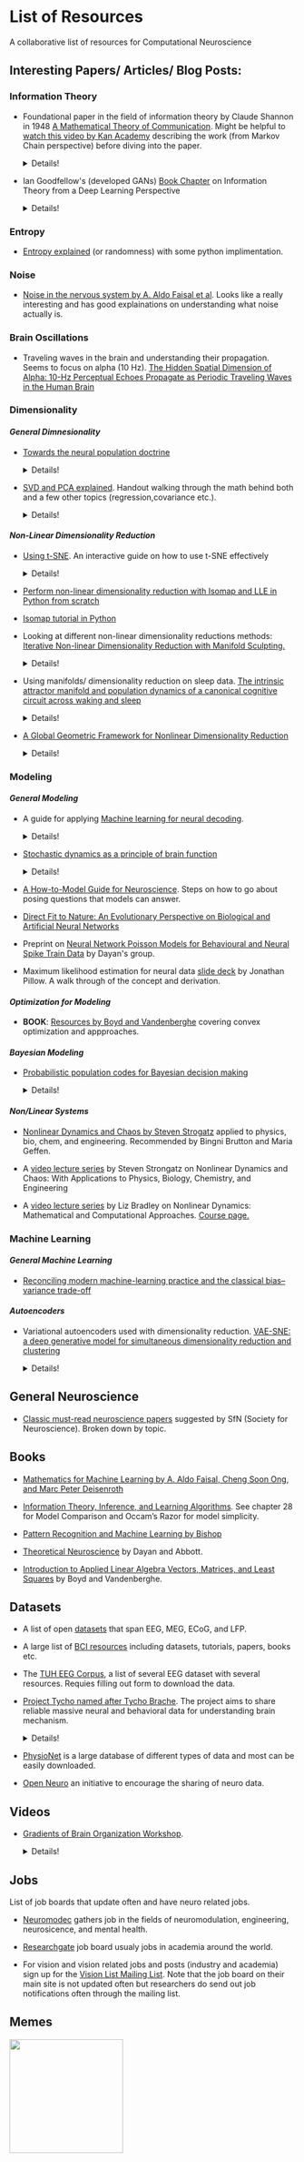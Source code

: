 # List of Resources
A collaborative list of resources for Computational Neuroscience






## Interesting Papers/ Articles/ Blog Posts:



### Information Theory


* Foundational paper in the field of information theory by Claude Shannon in 1948 [A Mathematical Theory of Communication](http://people.math.harvard.edu/~ctm/home/text/others/shannon/entropy/entropy.pdf). Might be helpful to [watch this video by Kan Academy](https://www.khanacademy.org/computing/computer-science/informationtheory/moderninfotheory/v/a-mathematical-theory-of-communication) describing the work (from Markov Chain perspective) before diving into the paper. 

  <details>
  <summary> Details!  </summary>
  
    This work developed the concepts of information entropy and redundancy, and introduced the term bit (which Shannon credited to John Tukey) as a unit of information. It was also in this paper that the Shannon–Fano coding technique was proposed – a technique developed in conjunction with Robert Fano. <br>
    Shannon's article laid out the basic elements of communication:
    * An information source that produces a message
    * A transmitter that operates on the message to create a signal which can be sent through a channel
    * A channel, which is the medium over which the signal, carrying the information that composes the message, is sent
    * A receiver, which transforms the signal back into the message intended for delivery
    * A destination, which can be a person or a machine, for whom or which the message is intended
    
    [More on Shannon](https://thebitplayer.com/#more-information) and his contributions to the world of Computer sci, entropy, info theory, signal detection etc.

  </details>
  
* Ian Goodfellow's (developed GANs) [Book Chapter](https://www.deeplearningbook.org/contents/prob.html) on Information Theory from a Deep Learning Perspective
  <details>
  <summary> Details!  </summary>
  
  Goodfellow is best known for inventing **generative adversarial networks (GANs)**. He is also the lead author of the textbook Deep Learning. At Google, he developed a system enabling Google Maps to automatically transcribe addresses from photos taken by Street View cars and demonstrated security vulnerabilities of machine learning systems.
  </details>



### Entropy
 
* [Entropy explained](https://towardsdatascience.com/the-intuition-behind-shannons-entropy-e74820fe9800) (or randomness) with some python implimentation.




### Noise
* [Noise in the nervous system by A. Aldo Faisal et al](http://learning.eng.cam.ac.uk/pub/Public/Wolpert/Publications/FaiSelWol08.pdf). Looks like a really interesting and has good explainations on understanding what noise actually is.

### Brain Oscillations
* Traveling waves in the brain and understanding their propagation. Seems to focus on alpha (10 Hz). [The Hidden Spatial Dimension of Alpha: 10-Hz Perceptual Echoes Propagate as Periodic Traveling Waves in the Human Brain](https://www.cell.com/cell-reports/fulltext/S2211-1247(18)32003-5?_returnURL=https%3A%2F%2Flinkinghub.elsevier.com%2Fretrieve%2Fpii%2FS2211124718320035%3Fshowall%3Dtrue)




### Dimensionality
#### _*General Dimnesionality*_
* [Towards the neural population doctrine](https://stat.columbia.edu/~cunningham/pdf/SaxenaCONB2019.pdf)
  <details>
    <summary> Details!  </summary>

    We detail four areas of the field where the joint analysis of neural populations has significantly furthered our understanding of computation in the brain: correlated variability, decoding, neural dynamics, and artificial neural networks.

  </details>

* [SVD and PCA explained](https://www.cns.nyu.edu/~david/handouts/svd.pdf). Handout walking through the math behind both and a few other topics (regression,covariance etc.). 
  <details>
    <summary> Details!  </summary>

    This handout is a review of some basic concepts in linear algebra. For a detailed introduction, consult a linear algebra text. Linear Algebra and its Applications by Gilbert Strang (Harcourt, Brace, Jovanovich, 1988) is excellent.

  </details>

#### _*Non-Linear Dimensionality Reduction*_
* [Using t-SNE](https://distill.pub/2016/misread-tsne/). An interactive guide on how to use t-SNE effectively
  <details>
    <summary> Details!  </summary>
    Although extremely useful for visualizing high-dimensional data, t-SNE plots can sometimes be mysterious or misleading. By exploring how it behaves in simple cases, we can learn to use it more effectively.
  </details>

* [Perform non-linear dimensionality reduction with Isomap and LLE in Python from scratch](https://towardsdatascience.com/step-by-step-signal-processing-with-machine-learning-manifold-learning-8e1bb192461c)

* [Isomap tutorial in Python](https://jakevdp.github.io/PythonDataScienceHandbook/05.02-introducing-scikit-learn.html)

* Looking at different non-linear dimensionality reductions methods: [Iterative Non-linear Dimensionality Reduction with Manifold Sculpting.](https://papers.nips.cc/paper/3241-iterative-non-linear-dimensionality-reduction-with-manifold-sculpting.pdf)
  <details>
    <summary> Details!  </summary>

    Many algorithms have been recently developed for reducing dimensionality by projecting data onto an intrinsic non-linear manifold. Unfortunately, existing algorithms often lose significant precision in this transformation. Manifold Sculpting is a new algorithm that iteratively reduces dimensionality by simulating surface tension in local neighborhoods. We present several experiments that show Manifold Sculpting yields more accurate results than existing algorithms with both generated and natural data-sets. Manifold Sculpting is also able to benefit from both prior dimensionality reduction efforts.
  </details>

* Using manifolds/ dimensionality reduction on sleep data. [The intrinsic attractor manifold and population dynamics of a canonical cognitive circuit across waking and sleep](https://www.nature.com/articles/s41593-019-0460-x)
  <details>
    <summary> Details!  </summary>

    We characterize and directly visualize manifold structure in the mammalian head direction circuit, revealing that the states form a topologically nontrivial one-dimensional ring. The ring exhibits isometry and is invariant across waking and rapid eye movement sleep. This result directly demonstrates that there are continuous attractor dynamics and enables powerful inference about mechanism. 
  </details>

* [A Global Geometric Framework for Nonlinear Dimensionality Reduction](https://science.sciencemag.org/content/290/5500/2319)
  <details>
    <summary> Details!  </summary>

    Here we describe an approach to solving dimensionality reduction problems that uses easily measured local metric information to learn the underlying global geometry of a data set. Unlike classical techniques such as principal component analysis (PCA) and multidimensional scaling (MDS), our approach is capable of discovering the nonlinear degrees of freedom that underlie complex natural observations, such as human handwriting or images of a face under different viewing conditions. In contrast to previous algorithms for nonlinear dimensionality reduction, ours efficiently computes a globally optimal solution, and, for an important class of data manifolds, is guaranteed to converge asymptotically to the true structure.
  </details>





### Modeling
#### _*General Modeling*_
* A guide for applying [Machine learning for neural decoding](https://arxiv.org/ftp/arxiv/papers/1708/1708.00909.pdf). 
  <details>
    <summary> Details!  </summary> 

    Description: This	 tutorial	 describes	 how	 to effectively	 apply	 these	 algorithms	 for	 typical	 decoding	 problems.	 We	 provide	 descriptions,	 best practices,	and	code	for	applying	common	machine	learning	methods,	including	neural	networks	and	gradient	boosting.	We	also	provide	detailed	comparisons	of	the	performance	of	various	methods	at the	 task	 of	 decoding	 spiking	 activity	 in	 motor	 cortex,	 somatosensory	 cortex,	 and	 hippocampus.
  </details>
  
* [Stochastic dynamics as a principle of brain function](https://www.oxcns.org/papers/463_Deco+Rolls+09StochasticDynamics.pdf)
  <details>
    <summary> Details!  </summary> 

    We show that in a finite-sized cortical attractor network, this can be an advantage, for it leads to probabilistic behavior that is advantageous in decision-making, by preventing deadlock, and is important in signal detectability. We show how computations can be performed through stochastic dynamical effects, including the role of noise in enabling probabilistic jumping across barriers in the energy landscape describing the flow of the dynamics in attractor networks. The results obtained in neurophysiological studies of decision-making and signal detectability are modelled by the stochastical neurodynamics of integrate-and-fire networks of neurons with probabilistic neuronal spiking. We describe how these stochastic neurodynamical effects can be analyzed, and their importance in many aspects of brain function, including decision-making, memory recall, short-term memory, and attention.
  </details>



* [A How-to-Model Guide for Neuroscience](https://www.eneuro.org/content/7/1/ENEURO.0352-19.2019). Steps on how to go about posing questions that models can answer. 

* [Direct Fit to Nature: An Evolutionary Perspective on Biological and Artificial Neural Networks](https://www.sciencedirect.com/science/article/abs/pii/S089662731931044X)

* Preprint on [Neural Network Poisson Models for Behavioural and Neural Spike Train Data](https://www.biorxiv.org/content/10.1101/2020.07.13.201673v1.abstract) by Dayan's group. 

* Maximum likelihood estimation for neural data [slide deck](http://pillowlab.princeton.edu/teaching/statneuro2018/slides/slides07_encodingmodels.pdf) by Jonathan Pillow. A walk through of the concept and derivation.





#### _*Optimization for Modeling*_
* **BOOK**: [Resources by Boyd and Vandenberghe](https://web.stanford.edu/~boyd/cvxbook/) covering convex optimization and appproaches.






#### _*Bayesian Modeling*_

* [Probabilistic population codes for Bayesian decision making](https://www.ncbi.nlm.nih.gov/pmc/articles/PMC2742921/)

  <details>
    <summary> Details!  </summary> 
    We present a neural model of decision making that can perform both evidence accumulation and action selection optimally. More specifically, we show that, given a Poisson-like distribution of spike counts, biological neural networks can accumulate evidence without loss of information through linear integration of neural activity, and can select the most likely action through attractor dynamics. This holds for arbitrary correlations, any tuning curves, continuous and discrete variables, and sensory evidence whose reliability varies over time. Our model predicts that the neurons in the lateral intraparietal cortex involved in evidence accumulation encode, on every trial, a probability distribution which predicts the animal’s performance. 

  </details>







#### _*Non/Linear Systems*_

* [Nonlinear Dynamics and Chaos by Steven Strogatz](http://arslanranjha.weebly.com/uploads/4/8/9/3/4893701/nonlinear-dynamics-and-chaos-strogatz.pdf) applied to physics, bio, chem, and engineering. Recommended by Bingni Brutton and Maria Geffen. 

* A [video lecture series](https://www.youtube.com/playlist?list=PLbN57C5Zdl6j_qJA-pARJnKsmROzPnO9V) by Steven Strongatz on Nonlinear Dynamics and Chaos: With Applications to Physics, Biology, Chemistry, and Engineering

* A [video lecture series](https://www.youtube.com/playlist?list=PLF0b3ThojznQ9xUDm-EbgFAnzdbeDVuSz) by Liz Bradley on Nonlinear Dynamics: Mathematical and Computational Approaches. [Course page.](https://www.complexityexplorer.org/courses/94-nonlinear-dynamics-mathematical-and-computational-approaches-winter-spring-2019)

### Machine Learning 
#### _*General Machine Learning*_
* [Reconciling modern machine-learning practice and the classical bias–variance trade-off](https://www.pnas.org/content/116/32/15849)

#### _*Autoencoders*_
* Variational autoencoders used with dimensionality reduction. [VAE-SNE: a deep generative model for simultaneous dimensionality reduction and clustering](https://www.biorxiv.org/content/10.1101/2020.07.17.207993v1)
  <details>
    <summary> Details!  </summary>  

    Description: We introduce a method for both dimension reduction and clustering called VAE-SNE (variational autoencoder stochastic neighbor embedding). Our model combines elements from deep learning, probabilistic inference, and manifold learning to produce interpretable compressed representations while also readily scaling to tens-of-millions of observations. Unlike existing methods, VAE-SNE simultaneously compresses high-dimensional data and automatically learns a distribution of clusters within the data --- without the need to manually select the number of clusters. This naturally creates a multi-scale representation, which makes it straightforward to generate coarse-grained descriptions for large subsets of related observations and select specific regions of interest for further analysis.
  </details>



## General Neuroscience

* [Classic must-read neuroscience papers](https://www.sfn.org/about/history-of-neuroscience/classic-papers#Learning) suggested by SfN (Society for Neuroscience). Broken down by topic. 




## Books 

* [Mathematics for Machine Learning by A. Aldo Faisal, Cheng Soon Ong, and Marc Peter Deisenroth](https://mml-book.github.io/book/mml-book.pdf)

* [Information Theory, Inference, and Learning Algorithms](https://www.inference.org.uk/itprnn/book.pdf). See chapter 28 for Model Comparison and Occam’s Razor for model simplicity. 

* [Pattern Recognition and Machine Learning by Bishop](http://users.isr.ist.utl.pt/~wurmd/Livros/school/Bishop%20-%20Pattern%20Recognition%20And%20Machine%20Learning%20-%20Springer%20%202006.pdf)

* [Theoretical Neuroscience](http://www.gatsby.ucl.ac.uk/~lmate/biblio/dayanabbott.pdf) by Dayan and Abbott.

* [Introduction to Applied Linear Algebra Vectors, Matrices, and Least Squares](http://vmls-book.stanford.edu/vmls.pdf) by Boyd and Vandenberghe.






## Datasets

* A list of open [datasets](https://github.com/openlists/ElectrophysiologyData) that span EEG, MEG, ECoG, and LFP. 

* A large list of [BCI resources](https://github.com/NeuroTechX/awesome-bci#brain-databases) including datasets, tutorials, papers, books etc. 

* The [TUH EEG Corpus](https://www.isip.piconepress.com/projects/tuh_eeg/html/downloads.shtml), a list of several EEG dataset with several resources. Requies filling out form to download the data.  

* [Project Tycho named after Tycho Brache](). The project aims to share reliable massive neural and behavioral data for understanding brain mechanism.
  <details>
    <summary> Details!  </summary>  

    **[Tycho Brahe](https://en.wikipedia.org/wiki/Tycho_Brahe)** was a Danish nobleman, astronomer, and writer known for his accurate and comprehensive astronomical observations. He was born in the then Danish peninsula of Scania. Tycho was well known in his lifetime as an astronomer, astrologer, and alchemist.
  </details>


* [PhysioNet](https://physionet.org/) is a large database of different types of data and most can be easily downloaded.

* [Open Neuro](https://openneuro.org/public/datasets/) an initiative to encourage the sharing of neuro data.


## Videos

* [Gradients of Brain Organization Workshop](https://www.mcgill.ca/neuro/channels/event/virtual-gradients-brain-organization-workshop-zoom-302746). 

  <details>
    <summary> Details!  </summary>  

    Description: Recent years have seen a rise of new methods and applications to study smooth spatial transitions — or gradients — of brain organization. Identification and analysis of cortical gradients provides a framework to study brain organization across species, to examine changes in brain development and aging, and to more generally study the interrelation between brain structure, function and cognition. We will bring together outstanding junior and senior scientists to discuss the challenges and opportunities afforded by this emerging perspective.

  </details>


## Jobs
List of job boards that update often and have neuro related jobs. 

* [Neuromodec](https://neuromodec.com/jobs/) gathers job in the fields of neuromodulation, engineering, neurosicence, and mental health. 

* [Researchgate](https://www.researchgate.net/jobs?page=1&regions=) job board usualy jobs in academia around the world.

* For vision and vision related jobs and posts (industry and academia) sign up for the [Vision List Mailing List](http://visionscience.com/mailman/listinfo/visionlist_visionscience.com). Note that the job board on their main site is not updated often but researchers do send out job notifications often through the mailing list. 


## Memes

<img src="https://memegenerator.net/img/instances/26848932/occams-razor-the-simplest-explanation-is-almost-always-somebody-screwed-up.jpg" width="200" height="200" />
